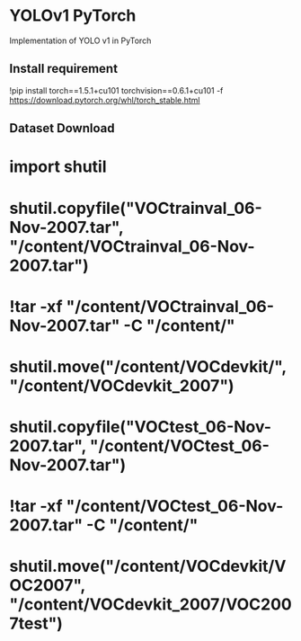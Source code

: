 # YOLOv1 PyTorch
Implementation of YOLO v1 in PyTorch 

## Install requirement
!pip install torch==1.5.1+cu101 torchvision==0.6.1+cu101 -f https://download.pytorch.org/whl/torch_stable.html

## Dataset Download
# import shutil 
# shutil.copyfile("VOCtrainval_06-Nov-2007.tar", "/content/VOCtrainval_06-Nov-2007.tar")
# !tar -xf "/content/VOCtrainval_06-Nov-2007.tar" -C "/content/" 
# shutil.move("/content/VOCdevkit/", "/content/VOCdevkit_2007")

# shutil.copyfile("VOCtest_06-Nov-2007.tar", "/content/VOCtest_06-Nov-2007.tar")
# !tar -xf "/content/VOCtest_06-Nov-2007.tar" -C "/content/" 
# shutil.move("/content/VOCdevkit/VOC2007", "/content/VOCdevkit_2007/VOC2007test")
